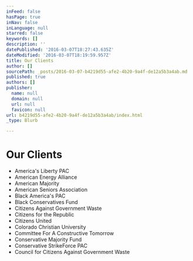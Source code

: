 ```yaml
---
inFeed: false
hasPage: true
inNav: false
inLanguage: null
starred: false
keywords: []
description: ''
datePublished: '2016-03-07T18:27:43.635Z'
dateModified: '2016-03-07T18:19:59.957Z'
title: Our Clients
author: []
sourcePath: _posts/2016-03-07-b4219d55-afe2-4b20-9a4f-de12a5b3a4ab.md
published: true
authors: []
publisher:
  name: null
  domain: null
  url: null
  favicon: null
url: b4219d55-afe2-4b20-9a4f-de12a5b3a4ab/index.html
_type: Blurb

---
```

# Our Clients

* America's Liberty PAC
* American Energy Alliance
* American Majority
* American Seniors Association
* Black America's PAC
* Black Conservatives Fund
* Citizens Against Government Waste
* Citizens for the Republic
* Citizens United
* Colorado Christian University
* Committee For A Constructive Tomorrow
* Conservative Majority Fund
* Conservative StrikeForce PAC
* Council for Citizens Against Government Waste